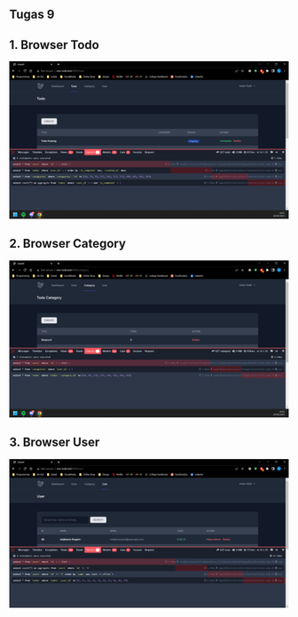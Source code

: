 ## Tugas 9

## 1. Browser Todo
![Alt Text](./screenshot/tugas9/Todo-4-Query.png)

## 2. Browser Category
![Alt Text](./screenshot/tugas9/Category-3-Query.png)

## 3. Browser User
![Alt Text](./screenshot/tugas9/User-4-Query.png)
